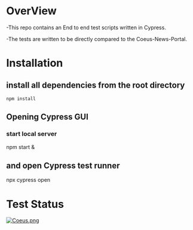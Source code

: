 # OverView 

-This repo contains an End to end test scripts  written in Cypress.

-The tests are written to be directly compared to the  Coeus-News-Portal.

# Installation
## install all dependencies from the root directory
    npm install


## Opening Cypress GUI

### start local server
npm start &
## and open Cypress test runner
npx cypress open 

# Test Status 
[![Coeus.png](https://i.postimg.cc/FKNqKxLL/Coeus.png)](https://postimg.cc/yDpnQcn1)
